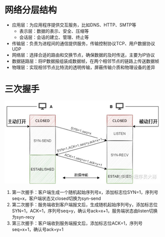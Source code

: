 # 网络分层结构
* 应用层：为应用程序提供交互服务，比如DNS、HTTP、SMTP等
  + 表示层：数据的表示、安全、压缩等
  + 会话层：会话的建立、管理、终止等
* 传输层：负责为进程间的通信提供服务，传输控制协议TCP、用户数据协议UDP
* 网络层：选择合适的路由和交换节点，确保数据的及时传送，主要为IP协议
* 数据链路层：将IP数据报组装成数据帧，在两个相邻节点的链路上传送数据帧
* 物理层：实现相邻节点比特流的透明传输，屏蔽传输介质和物理设备的差异
# 三次握手

![](..//img/v2-a99382cbf436a6b0376e92cb877e0031_r.jpg)
1. 第一次握手：客户端生成一个随机起始序列号x，添加标志位SYN=1，序列号seq=x，客户端状态又closed切换为syn-send
2. 第二次握手：服务端收到客户端报文后，生成随机起始序列号y，添加标志位SYN=1，ACK=1，序列号seq=y，确认号ack=x+1，服务端状态由listen切换为syn-recy
3. 第三次握手：客户端收到服务端报文后，添加标志位ACK=1，序列号seq=x+1，确认号ack=y+1
